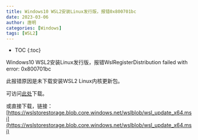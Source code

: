 ```yaml
---
title: Windows10 WSL2安装Linux发行版，报错0x800701bc
date: 2023-03-06
author: 唐明
categories: [Windows]
tags: [WSL2]
---
```

* TOC
{:toc}

Windows10 WSL2安装Linux发行版，报错WslRegisterDistribution failed with error: 0x800701bc

此报错原因是未下载安装WSL2 Linux内核更新包。

可访问[此处](https://learn.microsoft.com/zh-cn/windows/wsl/install-manual#step-4---download-the-linux-kernel-update-package)下载。

或直接下载，链接：[https://wslstorestorage.blob.core.windows.net/wslblob/wsl_update_x64.msi](https://wslstorestorage.blob.core.windows.net/wslblob/wsl_update_x64.msi)
